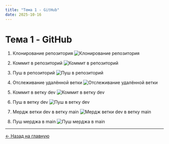 ```yaml
---
title: "Тема 1 - GitHub"
date: 2025-10-16
---
```


# Тема 1 - GitHub

1. Клонирование репозитория
![Клонирование репозитория](/1.png)

2. Коммит в репозиторий
![Коммит в репозиторий](/2.png)

3. Пуш в репозиторий
![Пуш в репозиторий](/3.png)

4. Отслеживание удалённой ветки
![Отслеживание удалённой ветки](/4.png)

5. Коммит в ветку dev
![Коммит в ветку dev](/5.png)

6. Пуш в ветку dev
![Пуш в ветку dev](/6.png)

7. Мердж ветки dev в ветку main
![Мердж ветки dev в ветку main](/7.png)

8. Пуш мерджа в main
![Пуш мерджа в main](/8.png)

---

[← Назад на главную](/web-portfolio)